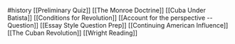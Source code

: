 #history 
[[Preliminary Quiz]]
[[The Monroe Doctrine]]
[[Cuba Under Batista]]
[[Conditions for Revolution]]
[[Account for the perspective -- Question]]
[[Essay Style Question Prep]]
[[Continuing American Influence]]
[[The Cuban Revolution]]
[[Wright Reading]]
